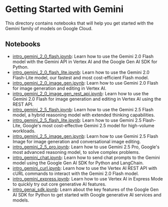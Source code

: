 # Getting Started with Gemini

This directory contains notebooks that will help you get started with the Gemini family of models on Google Cloud.

## Notebooks

- [intro_gemini_2_0_flash.ipynb](intro_gemini_2_0_flash.ipynb): Learn how to use the Gemini 2.0 Flash model with the Gemini API in Vertex AI and the Google Gen AI SDK for Python.
- [intro_gemini_2_0_flash_lite.ipynb](intro_gemini_2_0_flash_lite.ipynb): Learn how to use the Gemini 2.0 Flash-Lite model, our fastest and most cost-efficient Flash model.
- [intro_gemini_2_0_image_gen.ipynb](intro_gemini_2_0_image_gen.ipynb): Learn how to use Gemini 2.0 Flash for image generation and editing in Vertex AI.
- [intro_gemini_2_0_image_gen_rest_api.ipynb](intro_gemini_2_0_image_gen_rest_api.ipynb): Learn how to use the Gemini 2.0 Flash for image generation and editing in Vertex AI using the REST API.
- [intro_gemini_2_5_flash.ipynb](intro_gemini_2_5_flash.ipynb): Learn how to use the Gemini 2.5 Flash model, a hybrid reasoning model with extended thinking capabilities.
- [intro_gemini_2_5_flash_lite.ipynb](intro_gemini_2_5_flash_lite.ipynb): Learn how to use Gemini 2.5 Flash-Lite, Google's most cost-effective Gemini 2.5 model for high-volume workloads.
- [intro_gemini_2_5_image_gen.ipynb](intro_gemini_2_5_image_gen.ipynb): Learn how to use Gemini 2.5 Flash Image for image generation and conversational image editing.
- [intro_gemini_2_5_pro.ipynb](intro_gemini_2_5_pro.ipynb): Learn how to use Gemini 2.5 Pro, Google's most advanced reasoning model, to solve complex problems.
- [intro_gemini_chat.ipynb](intro_gemini_chat.ipynb): Learn how to send chat prompts to the Gemini model using the Google Gen AI SDK for Python and LangChain.
- [intro_gemini_curl.ipynb](intro_gemini_curl.ipynb): Learn how to use the Vertex AI REST API with cURL commands to interact with the Gemini 2.0 Flash model.
- [intro_gemini_express.ipynb](intro_gemini_express.ipynb): Learn how to use Vertex AI in Express Mode to quickly try out core generative AI features.
- [intro_genai_sdk.ipynb](intro_genai_sdk.ipynb): Learn about the key features of the Google Gen AI SDK for Python to get started with Google generative AI services and models.
